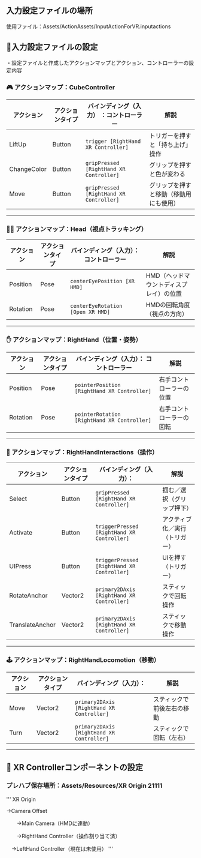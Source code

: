 ## 入力設定ファイルの場所

使用ファイル：Assets/ActionAssets/InputActionForVR.inputactions　

## 🧭入力設定ファイルの設定 

・設定ファイルと作成したアクションマップとアクション、コントローラーの設定内容　



### 🎮 アクションマップ：CubeController

| アクション       | アクションタイプ | バインディング（入力） ：コントローラー                   | 解説 |
|------------------|------------------|---------------------------------------------|------|
| LiftUp           | Button           | `trigger [RightHand XR Controller]`         | トリガーを押すと「持ち上げ」操作 |
| ChangeColor      | Button           | `gripPressed [RightHand XR Controller]`     | グリップを押すと色が変わる |
| Move             | Button           | `gripPressed [RightHand XR Controller]`     | グリップを押すと移動（移動用にも使用） |

---

### 🧑‍💻 アクションマップ：Head（視点トラッキング）

| アクション       | アクションタイプ | バインディング（入力）： コントローラー                    | 解説 |
|------------------|------------------|---------------------------------------------|------|
| Position         | Pose             | `centerEyePosition [XR HMD]`               | HMD（ヘッドマウントディスプレイ）の位置 |
| Rotation         | Pose             | `centerEyeRotation [Open XR HMD]`          | HMDの回転角度（視点の方向） |

---

### ✋ アクションマップ：RightHand（位置・姿勢）

| アクション       | アクションタイプ | バインディング（入力）： コントローラー               | 解説 |
|------------------|------------------|---------------------------------------------|------|
| Position         | Pose             | `pointerPosition [RightHand XR Controller]` | 右手コントローラーの位置 |
| Rotation         | Pose             | `pointerRotation [RightHand XR Controller]` | 右手コントローラーの回転 |

---

### 🧤 アクションマップ：RightHandInteractions（操作）

| アクション        | アクションタイプ | バインディング（入力）：                    | 解説 |
|-------------------|------------------|------------------------------------------------|------|
| Select            | Button           | `gripPressed [RightHand XR Controller]`        | 掴む／選択（グリップ押下） |
| Activate          | Button           | `triggerPressed [RightHand XR Controller]`     | アクティブ化／実行（トリガー） |
| UIPress           | Button           | `triggerPressed [RightHand XR Controller]`     | UIを押す（トリガー） |
| RotateAnchor      | Vector2          | `primary2DAxis [RightHand XR Controller]`      | スティックで回転操作 |
| TranslateAnchor   | Vector2          | `primary2DAxis [RightHand XR Controller]`      | スティックで移動操作 |

---

### 🕹️ アクションマップ：RightHandLocomotion（移動）

| アクション        | アクションタイプ | バインディング（入力）：                        | 解説 |
|-------------------|------------------|------------------------------------------------|------|
| Move              | Vector2          | `primary2DAxis [RightHand XR Controller]`      | スティックで前後左右の移動 |
| Turn              | Vector2          | `primary2DAxis [RightHand XR Controller]`      | スティックで回転（左右） |

---

## 🧷 XR Controllerコンポーネントの設定

### プレハブ保存場所：Assets/Resources/XR Origin 21111

'''
XR Origin

 →Camera Offset

　　→Main Camera（HMDに連動）

　　→RightHand Controller（操作割り当て済）

　→LeftHand Controller（現在は未使用）
'''
